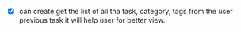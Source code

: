 * [x] can create get the list of all tha task, category, tags from the user previous task
  it will help user for better view.
  